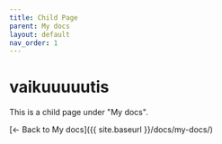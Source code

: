 ```yaml
---
title: Child Page
parent: My docs
layout: default
nav_order: 1
---
```


# vaikuuuuutis

This is a child page under "My docs".

[← Back to My docs]({{ site.baseurl }}/docs/my-docs/)

